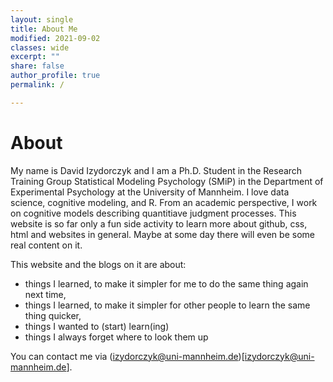 ```yaml
---
layout: single
title: About Me
modified: 2021-09-02
classes: wide
excerpt: ""
share: false
author_profile: true
permalink: /

---
```


# About 

My name is David Izydorczyk and I am a Ph.D. Student in the Research Training Group Statistical Modeling Psychology (SMiP) in the Department of Experimental Psychology at the University of Mannheim. I love data science, cognitive modeling, and R. From an academic perspective, I work on cognitive models describing quantitiave judgment processes. This website is so far only a fun side activity to learn more about github, css, html and websites in general. Maybe at some day there will even be some real content on it. 


This website and the blogs on it are about: 

- things I learned, to make it simpler for me to do the same thing again next time, 
- things I learned, to make it simpler for other people to learn the same thing quicker,
- things I wanted to (start) learn(ing)
- things I always forget where to look them up 


You can contact me via (izydorczyk@uni-mannheim.de)[izydorczyk@uni-mannheim.de].
